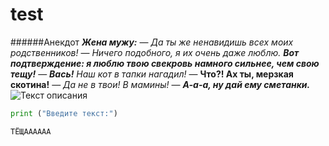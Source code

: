 # test
######Анекдот
***Жена мужу:***
— *Да ты же ненавидишь всех моих родственников!*
— *Ничего подобного, я их очень даже люблю.* ***Вот подтверждение: я люблю твою свекровь намного сильнее, чем свою тещу!***
— ***Вась!*** *Наш кот в тапки нагадил!*
— **Что?! Ах ты, мерзкая скотина!** 
— *Да не в твои! В мамины!* 
— ***А-а-а, ну дай ему сметанки.***
![Текст описания](https://www.google.com/url?sa=i&url=https%3A%2F%2Ftwitter.com%2Fa4toslu4ilos&psig=AOvVaw2uQIcOkbJ8_Q6tU__XSb8c&ust=1730974470313000&source=images&cd=vfe&opi=89978449&ved=0CBQQjRxqFwoTCOCtk8W8x4kDFQAAAAAdAAAAABAE)
```python
print ("Введите текст:")
```
```
ТЁЩАААААА
```
